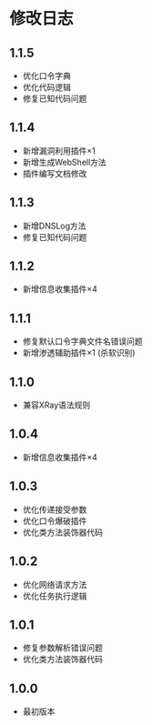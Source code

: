 # 修改日志

## 1.1.5
- 优化口令字典
- 优化代码逻辑
- 修复已知代码问题

## 1.1.4
- 新增漏洞利用插件×1
- 新增生成WebShell方法
- 插件编写文档修改

## 1.1.3
- 新增DNSLog方法
- 修复已知代码问题

## 1.1.2
- 新增信息收集插件×4

## 1.1.1
- 修复默认口令字典文件名错误问题
- 新增渗透辅助插件×1 (杀软识别)

## 1.1.0
- 兼容XRay语法规则

## 1.0.4
- 新增信息收集插件×4

## 1.0.3
- 优化传递接受参数
- 优化口令爆破插件
- 优化类方法装饰器代码

## 1.0.2
- 优化网络请求方法
- 优化任务执行逻辑

## 1.0.1
- 修复参数解析错误问题
- 优化类方法装饰器代码

## 1.0.0
- 最初版本


